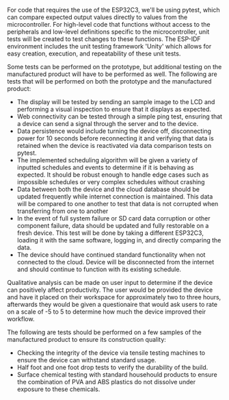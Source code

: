 For code that requires the use of the ESP32C3, we'll be using pytest, which can compare expected output values directly to values from the microcontroller.
For high-level code that functions without access to the peripherals and low-level definitions specific to the microcontroller, unit tests will be created to test changes to these functions.
The ESP-IDF environment includes the unit testing framework 'Unity' which allows for easy creation, execution, and repeatability of these unit tests.

Some tests can be performed on the prototype, but additional testing on the manufactured product will have to be performed as well.
The following are tests that will be performed on both the prototype and the manufactured product:
- The display will be tested by sending an sample image to the LCD and performing a visual inspection to ensure that it displays as expected.
- Web connectivity can be tested through a simple ping test, ensuring that a device can send a signal through the server and to the device.
- Data persistence would include turning the device off, disconnecting power for 10 seconds before reconnecting it and verifying that data is retained when the device is reactivated via data comparison tests on pytest.
- The implemented scheduling algorithm will be given a variety of inputted schedules and events to determine if it is behaving as expected. It should be robust enough to handle edge cases such as impossible schedules or very complex schedules without crashing
- Data between both the device and the cloud database should be updated frequently while internet connection is maintained. This data will be compared to one another to test that data is not corrupted when transferring from one to another
- In the event of full system failure or SD card data corruption or other component failure, data should be updated and fully restorable on a fresh device. This test will be done by taking a different ESP32C3, loading it with the same software, logging in, and directly comparing the data.
- The device should have continued standard functionality when not connected to the cloud. Device will be disconnected from the internet and should continue to function with its existing schedule.

Qualitative analysis can be made on user input to determine if the device can positively affect productivity.
The user would be provided the device and have it placed on their workspace for approximately two to three hours, afterwards they would be given a questionaire that would ask users to rate on a scale of -5 to 5 to determine how much the device improved their workflow.

The following are tests should be performed on a few samples of the manufactured product to ensure its construction quality:
- Checking the integrity of the device via tensile testing machines to ensure the device can withstand standard usage.
- Half foot and one foot drop tests to verify the durability of the build. 
- Surface chemical testing with standard househould products to ensure the combination of PVA and ABS plastics do not dissolve under exposure to these chemicals.

